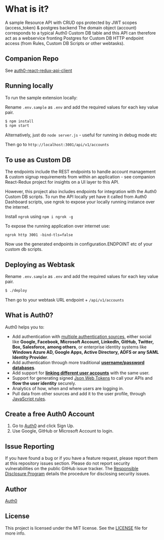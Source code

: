 # What is it?

A sample Resource API with CRUD ops protected by JWT scopes (access_token) & postgres backend
The domain object (account) corresponds to a typical Auth0 Custom DB table and this API can
therefore act as a webservice fronting Postgres for Custom DB HTTP endpoint access (from Rules, Custom DB Scripts or other webtasks).

## Companion Repo

See [auth0-react-redux-api-client](https://github.com/tawawa/auth0-react-redux-api-client)

## Running locally

To run the sample extension locally:

Rename `.env.sample` as `.env` and add the required values for each key value pair.

```bash
$ npm install
$ npm start
```

Alternatively, just do `node server.js` - useful for running in debug mode etc


Then go to `http://localhost:3001/api/v1/accounts`

## To use as Custom DB

The endpoints include the REST endpoints to handle account management & custom signup requirements from within an application - see companion React-Redux project for insights on a UI layer to this API.

However, this project also includes endpoints for integration with the Auth0 Custom DB scripts. To run the API locally yet have it called from Auth0 Dashboard scripts, use ngrok to expose your locally running instance over the internet.

Install `ngrok` using `npm i ngrok -g`

To expose the running application over internet use:

`ngrok http 3001 -bind-tls=false`

Now use the generated endpoints in configuration.ENDPOINT etc of your custom db scripts.


## Deploying as Webtask 

Rename `.env.sample` as `.env` and add the required values for each key value pair.

```bash
$ ./deploy 
```

Then go to your webtask URL endpoint + `/api/v1/accounts`


## What is Auth0?

Auth0 helps you to:

* Add authentication with [multiple authentication sources](https://docs.auth0.com/identityproviders), either social like **Google, Facebook, Microsoft Account, LinkedIn, GitHub, Twitter, Box, Salesforce, among others**, or enterprise identity systems like **Windows Azure AD, Google Apps, Active Directory, ADFS or any SAML Identity Provider**.
* Add authentication through more traditional **[username/password databases](https://docs.auth0.com/mysql-connection-tutorial)**.
* Add support for **[linking different user accounts](https://docs.auth0.com/link-accounts)** with the same user.
* Support for generating signed [Json Web Tokens](https://docs.auth0.com/jwt) to call your APIs and **flow the user identity** securely.
* Analytics of how, when and where users are logging in.
* Pull data from other sources and add it to the user profile, through [JavaScript rules](https://docs.auth0.com/rules).

## Create a free Auth0 Account

1. Go to [Auth0](https://auth0.com/signup) and click Sign Up.
2. Use Google, GitHub or Microsoft Account to login.

## Issue Reporting

If you have found a bug or if you have a feature request, please report them at this repository issues section. Please do not report security vulnerabilities on the public GitHub issue tracker. The [Responsible Disclosure Program](https://auth0.com/whitehat) details the procedure for disclosing security issues.

## Author

[Auth0](auth0.com)

## License

This project is licensed under the MIT license. See the [LICENSE](LICENSE) file for more info.
